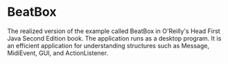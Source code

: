 # BeatBox

The realized version of the example called BeatBox in O'Reilly's Head First Java Second Edition book. The application runs as a desktop program. It is an efficient application for understanding structures such as Message, MidiEvent, GUI, and ActionListener.
